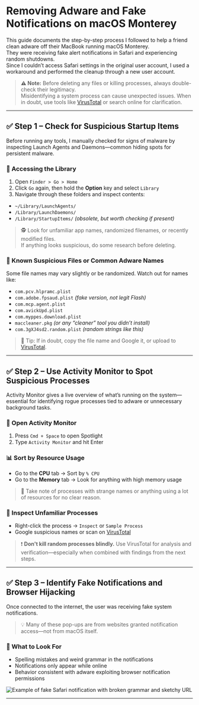 # Removing Adware and Fake Notifications on macOS Monterey

This guide documents the step-by-step process I followed to help a friend clean adware off their MacBook running macOS Monterey.  
They were receiving fake alert notifications in Safari and experiencing random shutdowns.  
Since I couldn’t access Safari settings in the original user account, I used a workaround and performed the cleanup through a new user account.

> **⚠️ Note:** Before deleting any files or killing processes, always double-check their legitimacy.  
> Misidentifying a system process can cause unexpected issues. When in doubt, use tools like [VirusTotal](https://www.virustotal.com/) or search online for clarification.

---

## ✅ Step 1 – Check for Suspicious Startup Items

Before running any tools, I manually checked for signs of malware by inspecting Launch Agents and Daemons—common hiding spots for persistent malware.

### 📂 Accessing the Library

1. Open `Finder > Go > Home`
2. Click `Go` again, then hold the **Option** key and select `Library`
3. Navigate through these folders and inspect contents:

- `~/Library/LaunchAgents/`
- `/Library/LaunchDaemons/`
- `/Library/StartupItems/` *(obsolete, but worth checking if present)*

> 🕵️ Look for unfamiliar app names, randomized filenames, or recently modified files.  
> If anything looks suspicious, do some research before deleting.

### 🚩 Known Suspicious Files or Common Adware Names

Some file names may vary slightly or be randomized. Watch out for names like:

- `com.pcv.hlpramc.plist`
- `com.adobe.fpsaud.plist` *(fake version, not legit Flash)*
- `com.mcp.agent.plist`
- `com.avickUpd.plist`
- `com.myppes.download.plist`
- `maccleaner.pkg` *(or any “cleaner” tool you didn’t install)*
- `com.3gXJ4sd2.random.plist` *(random strings like this)*

> 📌 Tip: If in doubt, copy the file name and Google it, or upload to [VirusTotal](https://www.virustotal.com/).

---

## ✅ Step 2 – Use Activity Monitor to Spot Suspicious Processes

Activity Monitor gives a live overview of what’s running on the system—essential for identifying rogue processes tied to adware or unnecessary background tasks.

### 🧭 Open Activity Monitor

1. Press `Cmd + Space` to open Spotlight  
2. Type `Activity Monitor` and hit Enter

### 📊 Sort by Resource Usage

- Go to the **CPU** tab → Sort by `% CPU`
- Go to the **Memory** tab → Look for anything with high memory usage

> 👀 Take note of processes with strange names or anything using a lot of resources for no clear reason.

### 🧪 Inspect Unfamiliar Processes

- Right-click the process → `Inspect` or `Sample Process`
- Google suspicious names or scan on [VirusTotal](https://www.virustotal.com/)

> ❗ **Don't kill random processes blindly.** Use VirusTotal for analysis and verification—especially when combined with findings from the next steps.

---

## ✅ Step 3 – Identify Fake Notifications and Browser Hijacking

Once connected to the internet, the user was receiving fake system notifications.

> 💡 Many of these pop-ups are from websites granted notification access—not from macOS itself.

### 🔎 What to Look For

- Spelling mistakes and weird grammar in the notifications  
- Notifications only appear while online  
- Behavior consistent with adware exploiting browser notification permissions

![Example of fake Safari notification with broken grammar and sketchy URL](path-to-image)

---

